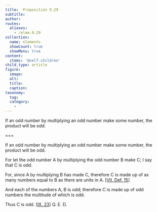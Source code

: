 ```yaml
---
title:  Proposition 9.29
subtitle: 
author:
routes:
  aliases:
    - /elem.9.29
collection:
  name: elements
  showCount: true
  showMenu: true
content:
  items: '@self.children'
child_type: article
figure:
  image:
  alt:
  title:
  caption:
taxonomy:
  tag:
  category:
    - 
---
```


<p>
       <hi rend="ital">If an odd number by multiplying an odd number make some number, the product will be odd.</hi>
      </p>

===

<p>
       <span class="ital">If an odd number by multiplying an odd number make some number, the product will be odd.</span>
      </p>

<p>For let the odd number <span class="ital">A</span> by multiplying the odd number <span class="ital">B</span> make <span class="ital">C</span>; I say that <span class="ital">C</span> is odd. 
      </p>

<p>For, since <span class="ital">A</span> by multiplying <span class="ital">B</span> has made <span class="ital">C</span>, <pb n="417"/>therefore <span class="ital">C</span> is made up of as many numbers equal to <span class="ital">B</span> as there are units in <span class="ital">A</span>. [<a href="/elem.7.def.15">VII. Def. 15</a>] </p>

<p>And each of the numbers <span class="ital">A</span>, <span class="ital">B</span> is odd; therefore <span class="ital">C</span> is made up of odd numbers the multitude of which is odd. </p>

<p>Thus <span class="ital">C</span> is odd. [<a href="/elem.9.23">IX. 23</a>] Q. E. D.</p>
